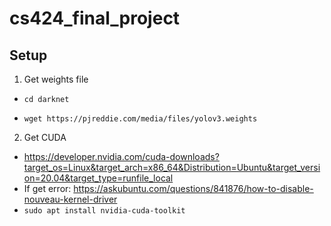 # cs424_final_project

## Setup
1. Get weights file
 
* ```cd darknet```

* ```wget https://pjreddie.com/media/files/yolov3.weights```

2. Get CUDA
* https://developer.nvidia.com/cuda-downloads?target_os=Linux&target_arch=x86_64&Distribution=Ubuntu&target_version=20.04&target_type=runfile_local
* If get error: https://askubuntu.com/questions/841876/how-to-disable-nouveau-kernel-driver
* ```sudo apt install nvidia-cuda-toolkit```
